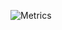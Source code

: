 <!-- ### Hello, I am Mubarek 👋 -->

<!--
**MubarekSD/MubarekSD** is a ✨ _special_ ✨ repository because its `README.md` (this file) appears on your GitHub profile.

Here are some ideas to get you started:

- 🔭 I’m currently working on ...
- 🌱 I’m currently learning ...
- 👯 I’m looking to collaborate on ...
- 🤔 I’m looking for help with ...
- 💬 Ask me about ...
- 📫 How to reach me: ...
- 😄 Pronouns: ...
- ⚡ Fun fact: ...
-->

<!-- [![Status](https://github-readme-stats.vercel.app/api?username=mubareksd&show_icons=true&hide_border=true&theme=radical)](https://github.com/mubareksd)


  [![Top Langs](https://github-readme-stats.vercel.app/api/top-langs/?username=mubareksd&layout=compact&theme=radical)](https://github.com/mubareksd) -->


![Metrics](https://metrics.lecoq.io/MubarekSD?template=classic&isocalendar=1&languages=1&habits=1&projects=1&activity=1&achievements=1&notable=1&lines=1&repositories=1&introduction=1&base.indepth=false&base.hireable=false&repositories=100&repositories.batch=100&repositories.forks=false&repositories.affiliations=owner&isocalendar.duration=full-year&languages.limit=8&languages.threshold=0%25&languages.other=false&languages.colors=github&languages.sections=most-used&languages.indepth=false&languages.analysis.timeout=15&languages.categories=markup%2C%20programming&languages.recent.categories=markup%2C%20programming&languages.recent.load=300&languages.recent.days=14&habits.from=200&habits.days=14&habits.facts=true&habits.charts=false&habits.charts.type=classic&habits.trim=false&projects.limit=4&projects.descriptions=false&activity.limit=5&activity.load=300&activity.days=14&activity.visibility=all&activity.timestamps=false&activity.filter=all&achievements.threshold=C&achievements.secrets=true&achievements.display=detailed&achievements.limit=0&notable.from=organization&notable.repositories=false&notable.indepth=false&notable.types=commit&introduction.title=true&config.timezone=Africa%2FAddis_Ababa)


